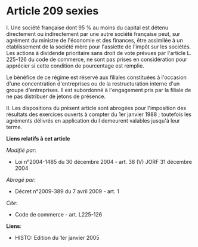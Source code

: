 # Article 209 sexies

I. Une société française dont 95 % au moins du capital est détenu directement ou indirectement par une autre société
française peut, sur agrément du ministre de l'économie et des finances, être assimilée à un établissement de la société mère
pour l'assiette de l'impôt sur les sociétés. Les actions à dividende prioritaire sans droit de vote prévues par l'article L.
225-126 du code de commerce, ne sont pas prises en considération pour apprécier si cette condition de pourcentage est
remplie.

Le bénéfice de ce régime est réservé aux filiales constituées à l'occasion d'une concentration d'entreprises ou de la
restructuration interne d'un groupe d'entreprises. Il est subordonné à l'engagement pris par la filiale de ne pas distribuer
de jetons de présence.

II. Les dispositions du présent article sont abrogées pour l'imposition des résultats des exercices ouverts à compter du 1er
janvier 1988 ; toutefois les agréments délivrés en application du I demeurent valables jusqu'à leur terme.

**Liens relatifs à cet article**

_Modifié par_:

  - Loi n°2004-1485 du 30 décembre 2004 - art. 38 (V) JORF 31 décembre 2004

_Abrogé par_:

  - Décret n°2009-389 du 7 avril 2009 - art. 1

_Cite_:

  - Code de commerce - art. L225-126

**Liens**:

  - HISTO: Edition du 1er janvier 2005

